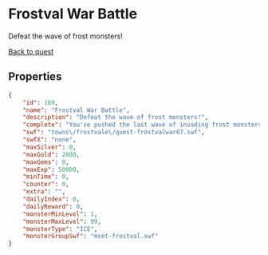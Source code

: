 # Frostval War Battle

Defeat the wave of frost monsters!

[Back to quest](../quests.md)

## Properties

```json
{
    "id": 189,
    "name": "Frostval War Battle",
    "description": "Defeat the wave of frost monsters!",
    "complete": "You've pushed the last wave of invading frost monsters back but they just keep coming! It will be a long time before Frostvale is safe again!",
    "swf": "towns\/frostvale\/quest-frostvalwar07.swf",
    "swfX": "none",
    "maxSilver": 0,
    "maxGold": 2000,
    "maxGems": 0,
    "maxExp": 50000,
    "minTime": 0,
    "counter": 0,
    "extra": "",
    "dailyIndex": 0,
    "dailyReward": 0,
    "monsterMinLevel": 1,
    "monsterMaxLevel": 99,
    "monsterType": "ICE",
    "monsterGroupSwf": "mset-frostval.swf"
}
```

